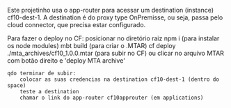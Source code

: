 Este projetinho usa o app-router para acessar um destination (instance) cf10-dest-1.
A destination é do proxy type OnPremisse, ou seja, passa pelo cloud connector, que precisa estar configurado.

Para fazer o deploy no CF:
    posicionar no diretório raiz
    npm i (para instalar os node modules)
    mbt build (para criar o .MTAR)
    cf deploy ./mta_archives/cf10_1.0.0.mtar (para subir no CF)
    ou
    clicar no arquivo MTAR com botão direito e 'deploy MTA archive'

    qdo terminar de subir:
        colocar as suas credencias na destination cf10-dest-1 (dentro do space)
        teste a destination
        chamar o link do app-router cf10approuter (em applications)